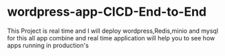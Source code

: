 # wordpress-app-CICD-End-to-End
This Project is real time and I will deploy wordpress,Redis,minio and mysql for this all app combine and real time application will help you to see how apps running in production's 
